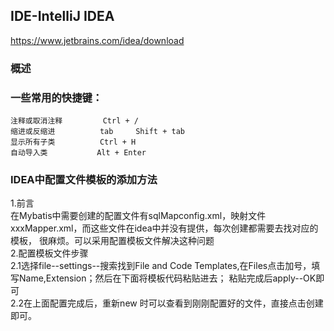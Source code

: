 ﻿## IDE-IntelliJ IDEA
https://www.jetbrains.com/idea/download
### 概述

### 一些常用的快捷键：						
	注释或取消注释			Ctrl + /		
	缩进或反缩进			tab		Shift + tab
	显示所有子类			Ctrl + H		
	自动导入类			Alt + Enter		
### IDEA中配置文件模板的添加方法						
1.前言					
  在Mybatis中需要创建的配置文件有sqlMapconfig.xml，映射文件xxxMapper.xml，而这些文件在idea中并没有提供，每次创建都需要去找对应的模板，
  很麻烦。可以采用配置模板文件解决这种问题					
2.配置模板文件步骤					
2.1选择file--settings--搜索找到File and Code Templates,在Files点击加号，填写Name,Extension；然后在下面将模板代码粘贴进去；
粘贴完成后apply--OK即可					
2.2在上面配置完成后，重新new 时可以查看到刚刚配置好的文件，直接点击创建即可。  

```
	
```


